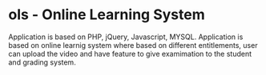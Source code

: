 # ols - Online Learning System
 Application is based on PHP, jQuery, Javascript, MYSQL.
 Application is based on online learnig system where based on different entitlements, user can upload the video and have feature to give examimation to the student and grading system.
